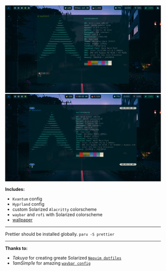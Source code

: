 ![](./screenshot.png?raw=true)
![](./screen.png?raw=true)

**Includes:**

- `Kvantum` config
- `Hyprland` config
- custom Solarized `Alacritty` colorscheme
- `waybar` and `rofi` with Solarized colorscheme
- [wallpaper](./wallpaper/wallpaper.jpg)

<hr />

 Prettier should be installed globally. `paru -S prettier`

<hr />

**Thanks to:**
- *Takuya* for creating greate Solarized [`Neovim dotfiles`](https://github.com/craftzdog/dotfiles-public)
- *1amSimp1e* for amazing [`waybar config`](https://github.com/1amSimp1e/dots)
